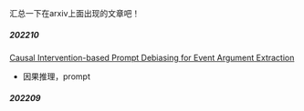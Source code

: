 汇总一下在arxiv上面出现的文章吧！

##### 202210

[Causal Intervention-based Prompt Debiasing for Event Argument Extraction](https://arxiv.org/abs/2210.01561)

- 因果推理，prompt

##### 202209
